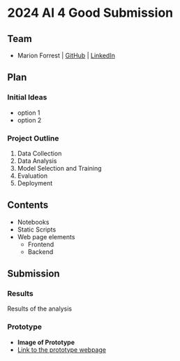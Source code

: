 # 2024 AI 4 Good Submission

## Team
- Marion Forrest | [GitHub](https://github.com/TheAdaptoid) | [LinkedIn](https://www.linkedin.com/in/marion-f-84232224b/)

## Plan

### Initial Ideas
- option 1
- option 2 

### Project Outline
1. Data Collection
2. Data Analysis
3. Model Selection and Training
4. Evaluation
4. Deployment 

## Contents
- Notebooks
- Static Scripts
- Web page elements
    - Frontend
    - Backend

## Submission

### Results

Results of the analysis

### Prototype
- **Image of Prototype**
- [Link to the prototype webpage](https://github.com/TheAdaptoid/2024-Ai4Good-Submission)